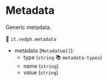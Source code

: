 # Metadata

Generic metadata.

🔑 `it.vedph.metadata`

- metadata (`Metadatum[]`):
  - type (`string` 📚 `metadata-types`)
  - name (`string`)
  - value (`string`)
